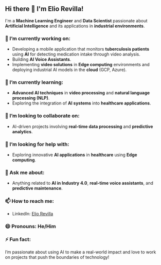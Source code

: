## Hi there 👋 I'm Elio Revilla!

I'm a **Machine Learning Engineer** and **Data Scientist** passionate about **Artificial Intelligence** and its applications in **industrial environments**.

### 🔭 I’m currently working on:
- Developing a mobile application that monitors **tuberculosis patients** using **AI** for detecting medication intake through video analysis.
- Building **AI Voice Assistants**.
- Implementing **video solutions** in **Edge computing** environments and deploying industrial AI models in the **cloud** (GCP, Azure).

### 🌱 I’m currently learning:
- **Advanced AI techniques** in **video processing** and **natural language processing (NLP)**.
- Exploring the integration of **AI systems** into **healthcare applications**.

### 👯 I’m looking to collaborate on:
- AI-driven projects involving **real-time data processing** and **predictive analytics**.

### 🤔 I’m looking for help with:
- Exploring innovative **AI applications** in **healthcare** using **Edge computing**.

### 💬 Ask me about:
- Anything related to **AI in Industry 4.0**, **real-time voice assistants**, and **predictive maintenance**.

### 📫 How to reach me:
- LinkedIn: [Elio Revilla](https://www.linkedin.com/in/elio-revilla-perez/)

### 😄 Pronouns: He/Him

### ⚡ Fun fact:  
I’m passionate about using AI to make a real-world impact and love to work on projects that push the boundaries of technology!
